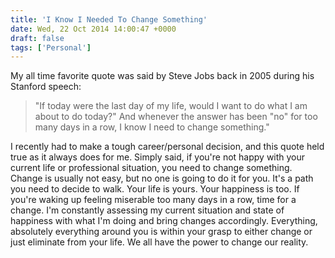 ```yaml
---
title: 'I Know I Needed To Change Something'
date: Wed, 22 Oct 2014 14:00:47 +0000
draft: false
tags: ['Personal']
---
```


My all time favorite quote was said by Steve Jobs back in 2005 during his Stanford speech:

> "If today were the last day of my life, would I want to do what I am about to do today?" And whenever the answer has been "no" for too many days in a row, I know I need to change something."

I recently had to make a tough career/personal decision, and this quote held true as it always does for me. Simply said, if you're not happy with your current life or professional situation, you need to change something. Change is usually not easy, but no one is going to do it for you. It's a path you need to decide to walk. Your life is yours. Your happiness is too. If you're waking up feeling miserable too many days in a row, time for a change. I'm constantly assessing my current situation and state of happiness with what I'm doing and bring changes accordingly. Everything, absolutely everything around you is within your grasp to either change or just eliminate from your life. We all have the power to change our reality.

